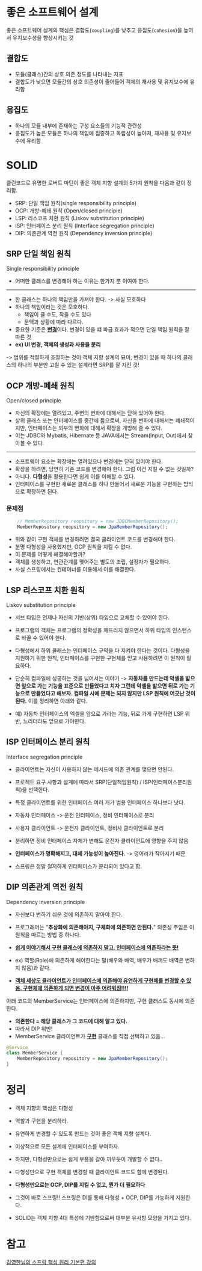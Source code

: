 # 좋은 소프트웨어 설계

좋은 소프트웨어 설계의 핵심은 결합도(`coupling`)를 낮추고 응집도(`cohesion`)을 높여서 유지보수성을 향상시키는 것

## 결합도

- 모듈(클래스)간의 상호 의존 정도를 나타내는 지표
- 결합도가 낮으면 모듈간의 상호 의존성이 줄어들어 객체의 재사용 및 유지보수에 유리함

## 응집도

- 하나의 모듈 내부에 존재하는 구성 요소들의 기능적 관련성
- 응집도가 높은 모듈은 하나의 책임에 집중하고 독립성이 높아져, 재사용 및 유지보수에 유리함

# SOLID

클린코드로 유명한 로버트 마틴이 좋은 객체 지향 설계의 5가지 원칙을 다음과 같이 정리함.

- SRP: 단일 책임 원칙(single responsibility principle)
- OCP: 개방-폐쇄 원칙 (Open/closed principle)
- LSP: 리스코프 치환 원칙 (Liskov substitution principle)
- ISP: 인터페이스 분리 원칙 (Interface segregation principle)
- DIP: 의존관계 역전 원칙 (Dependency inversion principle)

## SRP 단일 책임 원칙

Single responsibility principle

- 어떠한 클래스를 변경해야 하는 이유는 한가지 뿐 이여야 한다.

---

- 한 클래스는 하나의 책임만을 가져야 한다.
  -> 사실 모호하다
- 하나의 책임이라는 것은 모호하다.
  - 책임이 클 수도, 작을 수도 있다
  - 문맥과 상황에 따라 다르다.
- 중요한 기준은 <u>**변경**</u>이다. 변경이 있을 떄 파급 효과가 적으면 단일 책임 원칙을 잘 따른 것
- **ex) UI 변경, 객체의 생성과 사용을 분리**

-> 범위를 적절하게 조절하는 것이 객체 지향 설계의 묘미, 변경이 있을 때 하나의 클래스의 하나의 부분만 고칠 수 있는 설계라면 SRP를 잘 지킨 것!

## OCP 개방-폐쇄 원칙

Open/closed principle

- 자신의 확장에는 열려있고, 주변의 변화에 대해서는 닫혀 있어야 한다.
- 상위 클래스 또는 인터페이스를 중간에 둠으로써, 자신을 변화에 대해서는 폐쇄적이지만, 인터페이스는 외부의 변화에 대해서 확장을 개방해 줄 수 있다.
- 이는 JDBC와 Mybatis, Hibernate 등 JAVA에서는 Stream(Input, Out)에서 찾아볼 수 있다.

---

- 소프트웨어 요소는 확장에는 열려있으나 변경에는 닫혀 있어야 한다.
- 확장을 하려면, 당연히 기존 코드를 변경해야 한다. 그럼 이건 지킬 수 없는 것일까?
- 아니다. **다형성**을 활용한다면 쉽게 이를 이해할 수 있다.
- 인터페이스를 구현한 새로운 클래스를 하나 만들어서 새로운 기능을 구현하는 방식으로 확장하면 된다.

### 문제점

```java
    // MemberRepository reopsitory = new JDBCMemberRepository();
    MemberRepository reopsitory = new JpaMemberRepository();
```

- 위와 같이 구현 객체를 변경하려면 결국 클라이언트 코드를 변경해야 한다.
- 분명 다형성을 사용했지만, OCP 원칙을 지킬 수 없다.
- 이 문제를 어떻게 해결해야할까?
- 객체를 생성하고, 연관관계를 맺어주는 별도의 조립, 설정자가 필요하다.
- 사실 스프링에서는 컨테이너를 이용해서 이를 해결한다.

## LSP 리스코프 치환 원칙

Liskov substitution principle

- 서브 타입은 언제나 자신의 기반(상위) 타입으로 교체할 수 있어야 한다.

- 프로그램의 객체는 프로그램의 정확성을 깨뜨리지 않으면서 하위 타입의 인스턴스로 바꿀 수 있어야 한다.
- 다형성에서 하위 클래스는 인터페이스 규약을 다 지켜야 한다는 것이다. 다형성을 지원하기 위한 원칙, 인터페이스를 구현한 구현체를 믿고 사용하려면 이 원칙이 필요하다.
- 단순히 컴파일에 성공하는 것을 넘어서는 이야기
  -> **자동차를 만드는데 악셀을 밟으면 앞으로 가는 기능을 표준으로 만들었다고 치자 그런데 악셀을 밟으면 뒤로 가는 기능으로 만들었다고 해보자. 컴파일 시에 문제는 되지 않지만 LSP 원칙에 어긋난 것이 된다.**
  이를 정리하면 아래와 같다.
- 예) 자동차 인터페이스의 엑셀을 앞으로 가라는 기능, 뒤로 가게 구현하면 LSP 위반, 느리더라도 앞으로 가야한다.

## ISP 인터페이스 분리 원칙

Interface segregation principle

- 클라이언트는 자신이 사용하지 않는 메서드에 의존 관계를 맺으면 안된다.
- 프로젝트 요구 사항과 설계에 따라서 SRP(단일책임원칙) / ISP(인터페이스분리원칙)을 선택한다.

- 특정 클라이언트를 위한 인터페이스 여러 개가 범용 인터페이스 하나보다 낫다.
- 자동차 인터페이스 -> 운전 인터페이스, 정비 인터페이스로 분리
- 사용자 클라이언트 -> 운전자 클라이언트, 정비사 클라이언트로 분리
- 분리하면 정비 인터페이스 자체가 변해도 운전자 클라이언트에 영향을 주지 않음
- **인터페이스가 명확해지고, 대체 가능성이 높아진다.** -> 덩어리가 작아지기 때문
- 스프링은 정말 철저하게 인터페이스가 분리되어 있다고 함.

## DIP 의존관계 역전 원칙

Dependency inversion principle

- 자신보다 변하기 쉬운 것에 의존하지 말아야 한다.

- 프로그래머는 "**추상화에 의존해야지, 구체화에 의존하면 안된다.**" 의존성 주입은 이 원칙을 따르는 방법 중 하나다.
- <U>**쉽게 이야기해서 구현 클래스에 의존하지 말고, 인터페이스에 의존하라는 뜻!**</U>
- ex) 역할(Role)에 의존하게 해야한다는 말(배우와 배역, 배우가 배껴도 배역은 변하지 않음)과 같다.
- <U>**객체 세상도 클라이언트가 인터페이스에 의존해야 유연하게 구현체를 변경할 수 있음. 구현체에 의존하게 되면 변경이 아주 어려워짐!!!!**</U>

아래 코드의 MemberService는 인터페이스에 의존하지만, 구현 클래스도 동시에 의존한다.

- **의존한다 = 해당 클래스가 그 코드에 대해 알고 있다.**
- 따라서 DIP 위반!
- MemberService 클라이언트가 <U>**구현**</U> 클래스를 직접 선택하고 있음...

```java
@Service
class MemberService {
    MemberRepository repository = new JpaMemberRepository();
}


```

# 정리

- 객체 지향의 핵심은 다형성
- 역할과 구현을 분리하라.
- 유연하게 변경할 수 있도록 만드는 것이 좋은 객체 지향 설계다.
- 이상적으로 모든 설계에 인터페이스를 부여하자.
- 하지만, 다형성만으로는 쉽게 부품을 갈아 끼우듯이 개발할 수 없다..
- 다형성만으로 구현 객체를 변경할 때 클라이언트 코드도 함께 변경된다.
- **다형성만으로는 OCP, DIP를 지킬 수 없고, 뭔가 더 필요하다**
- 그것이 바로 스프링!! 스프링은 DI를 통해 다형성 + OCP, DIP를 가능하게 지원한다.

- SOLID는 객체 지향 4대 특성에 기반함으로써 대부분 유사항 모양을 가지고 있다.

# 참고

[김영한님의 스프링 핵심 원리 기본편 강의](https://inf.run/KS68)
